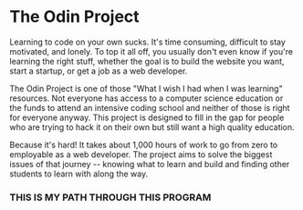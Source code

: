 # The Odin Project
Learning to code on your own sucks. It's time consuming, difficult to stay motivated, and lonely. To top it all off, you usually don't even know if you're learning the right stuff, whether the goal is to build the website you want, start a startup, or get a job as a web developer.

The Odin Project is one of those "What I wish I had when I was learning" resources. Not everyone has access to a computer science education or the funds to attend an intensive coding school and neither of those is right for everyone anyway. This project is designed to fill in the gap for people who are trying to hack it on their own but still want a high quality education.

Because it's hard! It takes about 1,000 hours of work to go from zero to employable as a web developer. The project aims to solve the biggest issues of that journey -- knowing what to learn and build and finding other students to learn with along the way.

### THIS IS MY PATH THROUGH THIS PROGRAM
